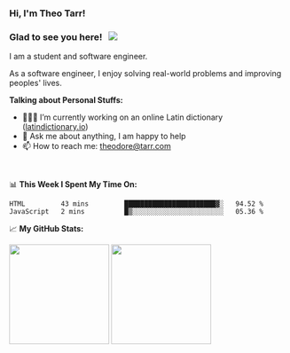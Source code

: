 ### Hi, I'm Theo Tarr!
### Glad to see you here! &nbsp; ![](https://visitor-badge.glitch.me/badge?page_id=theotarr/)

I am a student and software engineer. 

As a software engineer, I enjoy solving real-world problems and improving peoples' lives.

**Talking about Personal Stuffs:**

- 👨🏻‍💻 I’m currently working on an online Latin dictionary ([latindictionary.io](https://www.latindictionary.io))
- 💬 Ask me about anything, I am happy to help
- 📫 How to reach me: theodore@tarr.com

</br>

📊 **This Week I Spent My Time On:**
<!--START_SECTION:waka-->
```text
HTML         43 mins         ███████████████████████▓░   94.52 % 
JavaScript   2 mins          █▒░░░░░░░░░░░░░░░░░░░░░░░   05.36 % 
```
<!--END_SECTION:waka-->


📈 **My GitHub Stats:**

<p>
  <img height="180em" src="https://github-readme-stats.vercel.app/api?username=theotarr&show_icons=true&hide_border=true&&count_private=true&include_all_commits=true&theme=radical" />
  <img height="180em" src="https://github-readme-stats.vercel.app/api/top-langs/?username=theotarr&exclude_repo=KNN-Image-Classification&show_icons=true&hide_border=true&layout=compact&langs_count=8&theme=radical"/>
</p>
